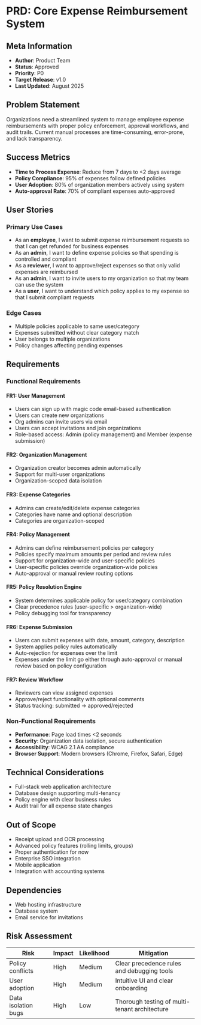 # PRD: Core Expense Reimbursement System

## Meta Information

- **Author**: Product Team
- **Status**: Approved
- **Priority**: P0
- **Target Release**: v1.0
- **Last Updated**: August 2025

## Problem Statement

Organizations need a streamlined system to manage employee expense reimbursements with proper policy enforcement, approval workflows, and audit trails. Current manual processes are time-consuming, error-prone, and lack transparency.

## Success Metrics

- **Time to Process Expense**: Reduce from 7 days to <2 days average
- **Policy Compliance**: 95% of expenses follow defined policies
- **User Adoption**: 80% of organization members actively using system
- **Auto-approval Rate**: 70% of compliant expenses auto-approved

## User Stories

### Primary Use Cases

- As an **employee**, I want to submit expense reimbursement requests so that I can get refunded for business expenses
- As an **admin**, I want to define expense policies so that spending is controlled and compliant
- As a **reviewer**, I want to approve/reject expenses so that only valid expenses are reimbursed
- As an **admin**, I want to invite users to my organization so that my team can use the system
- As a **user**, I want to understand which policy applies to my expense so that I submit compliant requests

### Edge Cases

- Multiple policies applicable to same user/category
- Expenses submitted without clear category match
- User belongs to multiple organizations
- Policy changes affecting pending expenses

## Requirements

### Functional Requirements

#### FR1: User Management

- Users can sign up with magic code email-based authentication
- Users can create new organizations
- Org admins can invite users via email
- Users can accept invitations and join organizations
- Role-based access: Admin (policy management) and Member (expense submission)

#### FR2: Organization Management

- Organization creator becomes admin automatically
- Support for multi-user organizations
- Organization-scoped data isolation

#### FR3: Expense Categories

- Admins can create/edit/delete expense categories
- Categories have name and optional description
- Categories are organization-scoped

#### FR4: Policy Management

- Admins can define reimbursement policies per category
- Policies specify maximum amounts per period and review rules
- Support for organization-wide and user-specific policies
- User-specific policies override organization-wide policies
- Auto-approval or manual review routing options

#### FR5: Policy Resolution Engine

- System determines applicable policy for user/category combination
- Clear precedence rules (user-specific > organization-wide)
- Policy debugging tool for transparency

#### FR6: Expense Submission

- Users can submit expenses with date, amount, category, description
- System applies policy rules automatically
- Auto-rejection for expenses over the limit
- Expenses under the limit go either through auto-approval or manual review based on policy configuration

#### FR7: Review Workflow

- Reviewers can view assigned expenses
- Approve/reject functionality with optional comments
- Status tracking: submitted → approved/rejected

### Non-Functional Requirements

- **Performance**: Page load times <2 seconds
- **Security**: Organization data isolation, secure authentication
- **Accessibility**: WCAG 2.1 AA compliance
- **Browser Support**: Modern browsers (Chrome, Firefox, Safari, Edge)

## Technical Considerations

- Full-stack web application architecture
- Database design supporting multi-tenancy
- Policy engine with clear business rules
- Audit trail for all expense state changes

## Out of Scope

- Receipt upload and OCR processing
- Advanced policy features (rolling limits, groups)
- Proper authentication for now
- Enterprise SSO integration
- Mobile application
- Integration with accounting systems

## Dependencies

- Web hosting infrastructure
- Database system
- Email service for invitations

## Risk Assessment

| Risk                | Impact | Likelihood | Mitigation                                    |
| ------------------- | ------ | ---------- | --------------------------------------------- |
| Policy conflicts    | High   | Medium     | Clear precedence rules and debugging tools    |
| User adoption       | High   | Medium     | Intuitive UI and clear onboarding             |
| Data isolation bugs | High   | Low        | Thorough testing of multi-tenant architecture |

